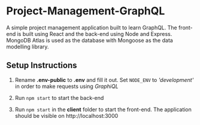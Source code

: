 
# Project-Management-GraphQL
A simple project management application built to learn GraphQL. The front-end is built using React and the back-end using Node and Express. MongoDB Atlas is used as the database with Mongoose as the data modelling library.

## Setup Instructions

 1. Rename **.env-public** to **.env** and fill it out. Set `NODE_ENV` to *'development'* in order to make requests using *GraphiQL*
 
 2. Run `npm start` to start the back-end
 
 3. Run `npm start` in the **client** folder to start the front-end. The application should be visible on http://localhost:3000
